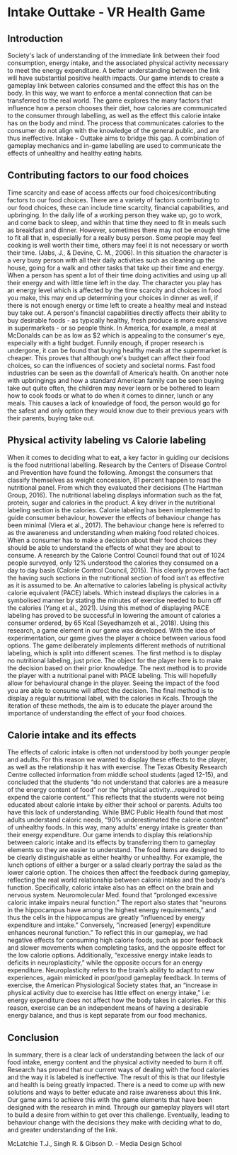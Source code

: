 # Intake Outtake - VR Health Game 

## Introduction 
Society's lack of understanding of the immediate link between their food consumption,
energy intake, and the associated physical activity necessary to meet the energy expenditure.
A better understanding between the link will have substantial positive health impacts. Our
game intends to create a gameplay link between calories consumed and the effect this has on
the body. In this way, we want to enforce a mental connection that can be transferred to the
real world. The game explores the many factors that influence how a person chooses their
diet, how calories are communicated to the consumer through labelling, as well as the effect
this calorie intake has on the body and mind. The process that communicates calories to the
consumer do not align with the knowledge of the general public, and are thus ineffective.
Intake - Outtake aims to bridge this gap. A combination of gameplay mechanics and in-game
labelling are used to communicate the effects of unhealthy and healthy eating habits.

## Contributing factors to our food choices 
Time scarcity and ease of access affects our food choices/contributing factors to our food
choices. There are a variety of factors contributing to our food choices, these can include time
scarcity, financial capabilities, and upbringing. In the daily life of a working person they
wake up, go to work, and come back to sleep, and within that time they need to fit in meals
such as breakfast and dinner. However, sometimes there may not be enough time to fit all that
in, especially for a really busy person. Some people may feel cooking is well worth their
time, others may feel it is not necessary or worth their time. (Jabs, J., & Devine, C. M., 2006).
In this situation the character is a very busy person with all their daily activities such as
cleaning up the house, going for a walk and other tasks that take up their time and energy.
When a person has spent a lot of their time doing activities and using up all their energy and
with little time left in the day. The character you play has an energy level which is affected by
the time scarcity and choices in food you make, this may end up determining your choices in
dinner as well, if there is not enough energy or time left to create a healthy meal and instead
buy take out. A person's financial capabilities directly affects their ability to buy desirable
foods - as typically healthy, fresh produce is more expensive in supermarkets - or so people
think. In America, for example, a meal at McDonalds can be as low as $2 which is appealing
to the consumer's eye, especially with a tight budget. Funnily enough, if proper research is
undergone, it can be found that buying healthy meals at the supermarket is cheaper. This
proves that although one's budget can affect their food choices, so can the influences of
society and societal norms. Fast food industries can be seen as the downfall of America’s
health. On another note with upbringings and how a standard American family can be seen
buying take out quite often, the children may never learn or be bothered to learn how to cook
foods or what to do when it comes to dinner, lunch or any meals. This causes a lack of
knowledge of food, the person would go for the safest and only option they would know due
to their previous years with their parents, buying take out.

## Physical activity labeling vs Calorie labeling 
When it comes to deciding what to eat, a key factor in guiding our decisions is the food
nutritional labelling. Research by the Centers of Disease Control and Prevention have found
the following. Amongst the consumers that classify themselves as weight concession, 81
percent happen to read the nutritional panel. From which they evaluated their decisions (The
Hartman Group, 2016). The nutritional labeling displays information such as the fat, protein,
sugar and calories in the product. A key driver in the nutritional labeling section is the
calories. Calorie labeling has been implemented to guide consumer behaviour, however the
effects of behaviour change has been minimal (Viera et al., 2017). The behaviour change here
is referred to as the awareness and understanding when making food related choices. When a
consumer has to make a decision about their food choices they should be able to understand
the effects of what they are about to consume. A research by the Calorie Control Council
found that out of 1024 people surveyed, only 12% understood the calories they consumed on
a day to day basis (Calorie Control Council, 2015). This clearly proves the fact the having
such sections in the nutritional section of food isn’t as effective as it is assumed to be. An
alternative to calories labeling is physical activity calorie equivalent (PACE) labels. Which
instead displays the calories in a symbolised manner by stating the minutes of exercise
needed to burn off the calories (Yang et al., 2021). Using this method of displaying PACE
labeling has proved to be successful in lowering the amount of calories a consumer ordered,
by 65 Kcal (Seyedhamzeh et al., 2018). Using this research, a game element in our game was
developed. With the idea of experimentation, our game gives the player a choice between
various food options. The game deliberately implements different methods of nutritional
labeling, which is split into different scenes. The first method is to display no nutritional
labeling, just price. The object for the player here is to make the decision based on their prior
knowledge. The next method is to provide the player with a nutritional panel with PACE
labeling. This will hopefully allow for behavioural change in the player. Seeing the impact of
the food you are able to consume will affect the decision. The final method is to display a
regular nutritional label, with the calories in Kcals. Through the iteration of these methods,
the aim is to educate the player around the importance of understanding the effect of your
food choices.

## Calorie intake and its effects  
The effects of caloric intake is often not understood by both younger people and adults. For
this reason we wanted to display these effects to the player, as well as the relationship it has
with exercise. The Texas Obesity Research Centre collected information from middle school
students (aged 12-15), and concluded that the students “do not understand that calories are a
measure of the energy content of food” nor the “physical activity...required to expend the
calorie content.” This reflects that the students were not being educated about calorie intake
by either their school or parents. Adults too have this lack of understanding. While BMC
Public Health found that most adults understand caloric needs, “90% underestimated the
calorie content” of unhealthy foods. In this way, many adults’ energy intake is greater than
their energy expenditure. Our game intends to display this relationship between caloric intake
and its effects by transferring them to gameplay elements so they are easier to understand.
The food items are designed to be clearly distinguishable as either healthy or unhealthy. For
example, the lunch options of either a burger or a salad clearly portray the salad as the lower
calorie option. The choices then affect the feedback during gameplay, reflecting the real
world relationship between calorie intake and the body’s function. Specifically, caloric intake
also has an effect on the brain and nervous system. Neuromolecular Med. found that
“prolonged excessive caloric intake impairs neural function.” The report also states that
“neurons in the hippocampus have among the highest energy requirements,” and thus the
cells in the hippocampus are greatly “influenced by energy expenditure and intake.”
Conversely, “increased [energy] expenditure enhances neuronal function.” To reflect this in
our gameplay, we had negative effects for consuming high calorie foods, such as poor
feedback and slower movements when completing tasks, and the opposite effect for the low
calorie options. Additionally, “excessive energy intake leads to deficits in neuroplasticity,”
while the opposite occurs for an energy expenditure. Neuroplasticity refers to the brain’s
ability to adapt to new experiences, again mimicked in poor/good gameplay feedback. In
terms of exercise, the American Physiological Society states that, an “increase in physical
activity due to exercise has little effect on energy intake,” i.e: energy expenditure does not
affect how the body takes in calories. For this reason, exercise can be an independent means
of having a desirable energy balance, and thus is kept separate from our food mechanics.

## Conclusion 
In summary, there is a clear lack of understanding between the lack of our food intake, energy
content and the physical activity needed to burn it off. Research has proved that our current
ways of dealing with the food calories and the way it is labeled is ineffective. The result of
this is that our lifestyle and health is being greatly impacted. There is a need to come up with
new solutions and ways to better educate and raise awareness about this link. Our game aims
to achieve this with the game elements that have been designed with the research in mind.
Through our gameplay players will start to build a desire from within to get over this
challenge. Eventually, leading to behaviour change with the decisions they make with
deciding what to do, and greater understanding of the link.

McLatchie T.J., Singh R. & Gibson D. - Media Design School 
